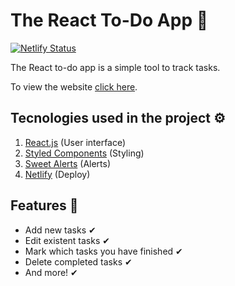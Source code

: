 # The React To-Do App 📃

[![Netlify Status](https://api.netlify.com/api/v1/badges/5cd92e36-0d2b-48c4-b8d7-60ecf49bbaa3/deploy-status)](https://app.netlify.com/sites/mystifying-franklin-482214/deploys)

The React to-do app is a simple tool to track tasks.

To view the website [click here](https://react-to-do-app-1412.netlify.app/).

## Tecnologies used in the project ⚙

1. [React.js](https://reactjs.org/) (User interface)
2. [Styled Components](https://styled-components.com/) (Styling)
3. [Sweet Alerts](https://sweetalert.js.org/guides/) (Alerts)
4. [Netlify](https://www.netlify.com/) (Deploy)

## Features 📃
- Add new tasks ✔
- Edit existent tasks ✔
- Mark which tasks you have finished ✔
- Delete completed tasks ✔
- And more! ✔
